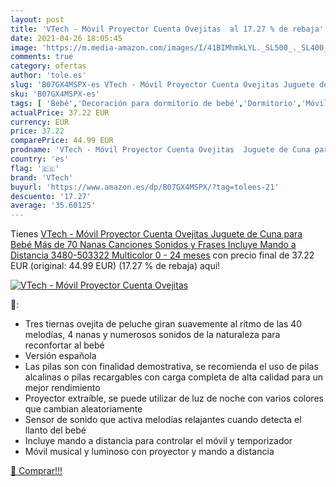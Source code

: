```yaml
---
layout: post
title: 'VTech - Móvil Proyector Cuenta Ovejitas  al 17.27 % de rebaja'
date: 2021-04-26 18:05:45
image: 'https://m.media-amazon.com/images/I/41BIMhmkLYL._SL500_._SL400_.jpg'
comments: true
category: ofertas
author: 'tole.es'
slug: 'B07GX4MSPX-es VTech - Móvil Proyector Cuenta Ovejitas Juguete de Cuna...'
sku: 'B07GX4MSPX-es'
tags: [ 'Bebé','Decoración para dormitorio de bebé','Dormitorio','Móviles para bebé','bebé','vtech', ]
actualPrice: 37.22 EUR
currency: EUR
price: 37.22
comparePrice: 44.99 EUR
prodname: 'VTech - Móvil Proyector Cuenta Ovejitas  Juguete de Cuna para Bebé  Más de 70 Nanas  Canciones  Sonidos y Frases  Incluye Mando a Distancia  3480-503322   Multicolor  0 - 24 meses'
country: 'es'
flag: '🇪🇸'
brand: 'VTech'
buyurl: 'https://www.amazon.es/dp/B07GX4MSPX/?tag=tolees-21'
descuento: '17.27'
average: '35.60125'
---
```


Tienes [VTech - Móvil Proyector Cuenta Ovejitas  Juguete de Cuna para Bebé  Más de 70 Nanas  Canciones  Sonidos y Frases  Incluye Mando a Distancia  3480-503322   Multicolor  0 - 24 meses](https://www.amazon.es/dp/B07GX4MSPX/?tag=tolees-21) con precio final de  37.22 EUR (original: 44.99 EUR) (17.27 %  de rebaja) aqui!

[![VTech - Móvil Proyector Cuenta Ovejitas ](https://m.media-amazon.com/images/I/41BIMhmkLYL._SL500_._SL400_.jpg)](https://www.amazon.es/dp/B07GX4MSPX/?tag=tolees-21)

🔎:

- Tres tiernas ovejita de peluche giran suavemente al ritmo de las 40 melodías, 4 nanas y numerosos sonidos de la naturaleza para reconfortar al bebé
- Versión española
- Las pilas son con finalidad demostrativa, se recomienda el uso de pilas alcalinas o pilas recargables con carga completa de alta calidad para un mejor rendimiento
- Proyector extraíble, se puede utilizar de luz de noche con varios colores que cambian aleatoriamente
- Sensor de sonido que activa melodías relajantes cuando detecta el llanto del bebé
- Incluye mando a distancia para controlar el móvil y temporizador
- Móvil musical y luminoso con proyector y mando a distancia

[🛒 Comprar!!!](https://www.amazon.es/dp/B07GX4MSPX/?tag=tolees-21)
